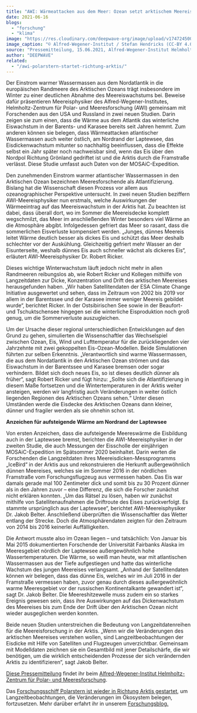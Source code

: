 ```yaml
---
title: "AWI: Wärmeattacken aus dem Meer: Ozean setzt arktischem Meereis zu"
date: 2021-06-16
blogs: 
  - "forschung"
  - "klima"
image: "https://res.cloudinary.com/deepwave-org/image/upload/v1747245002/deepwave.org/20150921_PS94_Arktis_374_SHendricks-scaled.jpg"
image_caption: "© Alfred-Wegener-Institut / Stefan Hendricks (CC-BY 4.0)"
source: "Pressemitteilung, 15.06.2021, Alfred-Wegener-Institut Helmholtz-Zentrum für Polar- und Meeresforschung"
author: "DEEPWAVE"
related: 
  - "/awi-polarstern-startet-richtung-arktis/"
---
```


Der Einstrom warmer Wassermassen aus dem Nordatlantik in die europäischen Randmeere des Arktischen Ozeans trägt insbesondere im Winter zu einer deutlichen Abnahme des Meereiswachstums bei. Beweise dafür präsentieren Meereisphysiker des Alfred-Wegener-Institutes, Helmholtz-Zentrum für Polar- und Meeresforschung (AWI) gemeinsam mit Forschenden aus den USA und Russland in zwei neuen Studien. Darin zeigen sie zum einen, dass die Wärme aus dem Atlantik das winterliche Eiswachstum in der Barents- und Karasee bereits seit Jahren hemmt. Zum anderen können sie belegen, dass Wärmeattacken atlantischer Wassermassen auch weiter östlich, am Nordrand der Laptewsee, das Eisdickenwachstum mitunter so nachhaltig beeinflussen, dass die Effekte selbst ein Jahr später noch nachweisbar sind, wenn das Eis über den Nordpol Richtung Grönland gedriftet ist und die Arktis durch die Framstraße verlässt. Diese Studie umfasst auch Daten von der MOSAiC-Expedition.

Den zunehmenden Einstrom warmer atlantischer Wassermassen in den Arktischen Ozean bezeichnen Meeresforschende als Atlantifizierung. Bislang hat die Wissenschaft diesen Prozess vor allem aus ozeanographischer Perspektive untersucht. In zwei neuen Studien beziffern AWI-Meereisphysiker nun erstmals, welche Auswirkungen der Wärmeeintrag auf das Meereiswachstum in der Arktis hat. Zu beachten ist dabei, dass überall dort, wo im Sommer die Meereisdecke komplett wegschmilzt, das Meer im anschließenden Winter besonders viel Wärme an die Atmosphäre abgibt. Infolgedessen gefriert das Meer so rasant, dass die sommerlichen Eisverluste kompensiert werden. „Junges, dünnes Meereis leitet Wärme deutlich besser als dickes Eis und schützt das Meer deshalb schlechter vor der Auskühlung. Gleichzeitig gefriert mehr Wasser an der Eisunterseite, weshalb dünnes Eis auch schneller wächst als dickeres Eis“, erläutert AWI-Meereisphysiker Dr. Robert Ricker.

Dieses wichtige Winterwachstum läuft jedoch nicht mehr in allen Randmeeren reibungslos ab, wie Robert Ricker und Kollegen mithilfe von Langzeitdaten zur Dicke, Konzentration und Drift des arktischen Meereises herausgefunden haben. „Wir haben Satellitendaten der ESA Climate Change Initiative ausgewertet und sehen, dass im Zeitraum von 2002 bis 2019 vor allem in der Barentssee und der Karasee immer weniger Meereis gebildet wurde“, berichtet Ricker. In der Ostsibirischen See sowie in der Beaufort- und Tschuktschensee hingegen sei die winterliche Eisproduktion noch groß genug, um die Sommerverluste auszugleichen.

Um der Ursache dieser regional unterschiedlichen Entwicklungen auf den Grund zu gehen, simulierten die Wissenschaftler das Wechselspiel zwischen Ozean, Eis, Wind und Lufttemperatur für die zurückliegenden vier Jahrzehnte mit zwei gekoppelten Eis-Ozean-Modellen. Beide Simulationen führten zur selben Erkenntnis. „Verantwortlich sind warme Wassermassen, die aus dem Nordatlantik in den Arktischen Ozean strömen und das Eiswachstum in der Barentssee und Karasee bremsen oder sogar verhindern. Bildet sich doch neues Eis, so ist dieses deutlich dünner als früher“, sagt Robert Ricker und fügt hinzu: „Sollte sich die Atlantifizierung in diesem Maße fortsetzen und die Wintertemperaturen in der Arktis weiter ansteigen, werden wir langfristig auch Veränderungen in weiter östlich liegenden Regionen des Arktischen Ozeans sehen.“ Unter diesen Umständen werde die Eisdecke des Arktischen Ozeans dann kleiner, dünner und fragiler werden als sie ohnehin schon ist.

**Anzeichen für aufsteigende Wärme am Nordrand der Laptewsee**

Von ersten Anzeichen, dass die aufsteigende Meereswärme die Eisbildung auch in der Laptewsee bremst, berichten die AWI-Meereisphysiker in der zweiten Studie, die auch Messungen der Eisscholle der einjährigen MOSAiC-Expedition im Spätsommer 2020 beinhaltet. Darin werten die Forschenden die Langzeitdaten ihres Meereisdicken-Messprogramms „IceBird“ in der Arktis aus und rekonstruieren die Herkunft außergewöhnlich dünnen Meereises, welches sie im Sommer 2016 in der nördlichen Framstraße vom Forschungsflugzeug aus vermessen haben. Das Eis war damals gerade mal 100 Zentimeter dick und somit bis zu 30 Prozent dünner als in den Jahren zuvor – eine Differenz, die sich die Forscher zunächst nicht erklären konnten. „Um das Rätsel zu lösen, haben wir zunächst mithilfe von Satellitenaufnahmen die Driftroute des Eises zurückverfolgt. Es stammte ursprünglich aus der Laptewsee“, berichtet AWI-Meereisphysiker Dr. Jakob Belter. Anschließend überprüften die Wissenschaftler das Wetter entlang der Strecke. Doch die Atmosphärendaten zeigten für den Zeitraum von 2014 bis 2016 keinerlei Auffälligkeiten.

Die Antwort musste also im Ozean liegen – und tatsächlich: Von Januar bis Mai 2015 dokumentierten Forschende der Universität Fairbanks Alaska im Meeresgebiet nördlich der Laptewsee außergewöhnlich hohe Wassertemperaturen. Die Wärme, so weiß man heute, war mit atlantischen Wassermassen aus der Tiefe aufgestiegen und hatte das winterliche Wachstum des jungen Meereises verlangsamt. „Anhand der Satellitendaten können wir belegen, dass das dünne Eis, welches wir im Juli 2016 in der Framstraße vermessen haben, zuvor genau durch dieses außergewöhnlich warme Meeresgebiet vor der russischen Kontinentalkante gewandert ist“, sagt Dr. Jakob Belter. Die Meereshitzewelle muss zudem ein so starkes Ereignis gewesen sein, dass ihre Auswirkungen auf das Dickenwachstum des Meereises bis zum Ende der Drift über den Arktischen Ozean nicht wieder ausgeglichen werden konnten.

Beide neuen Studien unterstreichen die Bedeutung von Langzeitdatenreihen für die Meereisforschung in der Arktis. „Wenn wir die Veränderungen des arktischen Meereises verstehen wollen, sind Langzeitbeobachtungen der Eisdicke mit Hilfe von Satelliten und Flugzeugen unverzichtbar. Gemeinsam mit Modelldaten zeichnen sie ein Gesamtbild mit jener Detailschärfe, die wir benötigen, um die wirklich entscheidenden Prozesse der sich verändernden Arktis zu identifizieren“, sagt Jakob Belter.

[Diese Pressemitteilung](https://www.awi.de/ueber-uns/service/presse/presse-detailansicht/default-07b7450ef9.html) findet ihr beim [Alfred-Wegener-Institut Helmholtz-Zentrum für Polar- und Meeresforschung](https://www.awi.de/).

Das [Forschungsschiff Polarstern ist wieder in Richtung Arktis gestartet](https://www.deepwave.org/awi-polarstern-startet-richtung-arktis/), um Langzeitbeobachtungen, die Veränderungen im Ökosystem belegen, fortzusetzen. Mehr darüber erfahrt ihr in unserem [Forschungsblog.](https://www.deepwave.org/blogs/forschung/)
